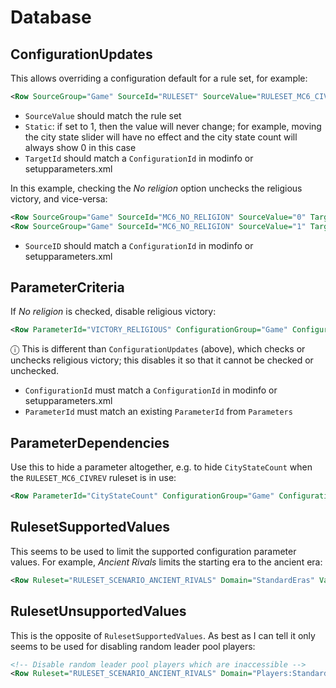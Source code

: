 # Database

## ConfigurationUpdates

This allows overriding a configuration default for a rule set, for example:

```xml
<Row SourceGroup="Game" SourceId="RULESET" SourceValue="RULESET_MC6_CIVREV" TargetGroup="Game" TargetId="CITY_STATE_COUNT" TargetValue="0" Hash="0" Static="1" />
```

- `SourceValue` should match the rule set
- `Static`: if set to 1, then the value will never change; for example, moving the city state slider will have no effect and the city state count will always show 0 in this case
- `TargetId` should match a `ConfigurationId` in modinfo or setupparameters.xml

In this example, checking the _No religion_ option unchecks the religious victory, and vice-versa:

```xml
<Row SourceGroup="Game" SourceId="MC6_NO_RELIGION" SourceValue="0" TargetGroup="Game" TargetId="VICTORY_RELIGIOUS" TargetValue="1" Hash="0" />
<Row SourceGroup="Game" SourceId="MC6_NO_RELIGION" SourceValue="1" TargetGroup="Game" TargetId="VICTORY_RELIGIOUS" TargetValue="0" Hash="0" />
```

- `SourceID` should match a `ConfigurationId` in modinfo or setupparameters.xml

## ParameterCriteria

If _No religion_ is checked, disable religious victory:

```xml
<Row ParameterId="VICTORY_RELIGIOUS" ConfigurationGroup="Game" ConfigurationId="MC6_NO_RELIGION" Operator="NotEquals" ConfigurationValue="1" />
```

ⓘ This is different than `ConfigurationUpdates` (above), which checks or unchecks religious victory; this disables it so that it cannot be checked or unchecked.

- `ConfigurationId` must match a `ConfigurationId` in modinfo or setupparameters.xml
- `ParameterId` must match an existing `ParameterId` from `Parameters`

## ParameterDependencies

Use this to hide a parameter altogether, e.g. to hide `CityStateCount` when the `RULESET_MC6_CIVREV` ruleset is in use:

```xml
<Row ParameterId="CityStateCount" ConfigurationGroup="Game" ConfigurationId="RULESET" Operator="NotEquals" ConfigurationValue="RULESET_MC6_CIVREV" />
```

## RulesetSupportedValues

This seems to be used to limit the supported configuration parameter values. For example, _Ancient Rivals_ limits the starting era to the ancient era:

```xml
<Row Ruleset="RULESET_SCENARIO_ANCIENT_RIVALS" Domain="StandardEras" Value="ERA_ANCIENT"/>
```

## RulesetUnsupportedValues

This is the opposite of `RulesetSupportedValues`. As best as I can tell it only seems to be used for disabling random leader pool players:

```xml
<!-- Disable random leader pool players which are inaccessible -->
<Row Ruleset="RULESET_SCENARIO_ANCIENT_RIVALS" Domain="Players:StandardPlayers" Value="RANDOM_POOL1" />
```
